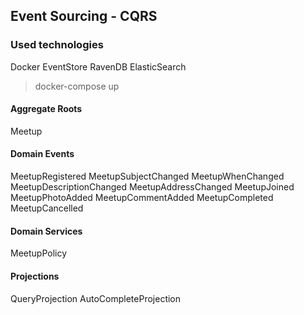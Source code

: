 ## Event Sourcing - CQRS

### Used technologies
Docker
EventStore
RavenDB
ElasticSearch

> docker-compose up

#### Aggregate Roots
Meetup

#### Domain Events
MeetupRegistered
MeetupSubjectChanged
MeetupWhenChanged
MeetupDescriptionChanged
MeetupAddressChanged
MeetupJoined
MeetupPhotoAdded
MeetupCommentAdded
MeetupCompleted
MeetupCancelled

#### Domain Services
MeetupPolicy

#### Projections
QueryProjection
AutoCompleteProjection
